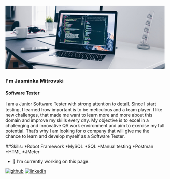 ![Software Tester](christopher-gower-m_HRfLhgABo-unsplash.jpg)

### I'm Jasminka Mitrovski
#### Software Tester

I am a Junior Software Tester with strong attention to detail. 
Since I start testing, I learned how important is to be meticulous and a team player. 
I like new challenges, that made me want to learn more and more about this domain and improve my skills every day. 
My objective is to excel in a challenging and innovative QA work environment and aim to exercise my full potential. 
That’s why I am looking for o company that will give me the chance to learn and develop myself as a Software Tester.

##Skills: 
*Robot Framework 
*MySQL 
*SQL
*Manual testing 
*Postman 
*HTML 
*JMeter




- 🔭 I’m currently working on this page. 







[<img src='https://cdn.jsdelivr.net/npm/simple-icons@3.0.1/icons/github.svg' alt='github' height='40'>](https://github.com/Jasminka91)  [<img src='https://cdn.jsdelivr.net/npm/simple-icons@3.0.1/icons/linkedin.svg' alt='linkedin' height='40'>](https://www.linkedin.com/in/https://www.linkedin.com/in/jasminka-mitrovski-31032a26b//)  




